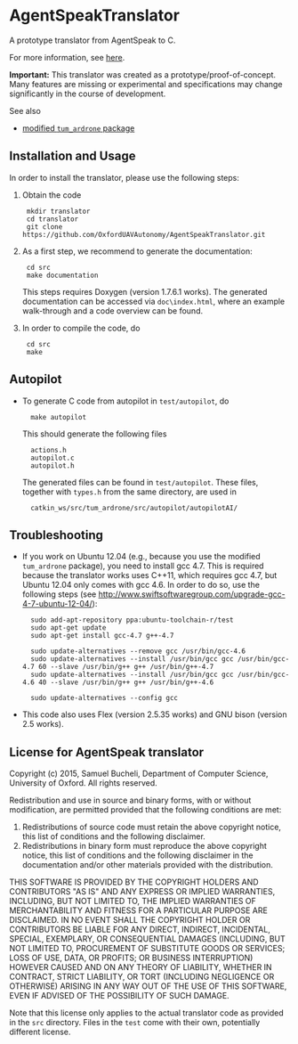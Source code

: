 # AgentSpeakTranslator

A prototype translator from AgentSpeak to C.

For more information, see [here](http://www.cprover.org/UAVs/TAROS2015/).

**Important:** This translator was created as a prototype/proof-of-concept. Many features are missing or experimental and specifications may change significantly in the course of development.

See also

* [modified `tum_ardrone` package](https://github.com/OxfordUAVAutonomy/tum_ardrone)


## Installation and Usage

In order to install the translator, please use the following steps:

1. Obtain the code
    
        mkdir translator
        cd translator
        git clone https://github.com/OxfordUAVAutonomy/AgentSpeakTranslator.git

2. As a first step, we recommend to generate the documentation:

        cd src
        make documentation
    
     This steps requires Doxygen (version 1.7.6.1 works). The generated documentation can be accessed via `doc\index.html`, where an example walk-through and a code overview can be found.
    
3. In order to compile the code, do

        cd src
        make
          

## Autopilot

* To generate C code from autopilot in `test/autopilot`, do

        make autopilot
          
    This should generate the following files

        actions.h
        autopilot.c
        autopilot.h
          
    The generated files can be found in `test/autopilot`. These files, together with `types.h` from the same directory, are used in

        catkin_ws/src/tum_ardrone/src/autopilot/autopilotAI/
          
## Troubleshooting

* If you work on Ubuntu 12.04 (e.g., because you use the modified `tum_ardrone` package), you need to install gcc 4.7. This is required because the translator works uses C++11, which requires gcc 4.7, but Ubuntu 12.04 only comes with gcc 4.6. In order to do so, use the following steps (see http://www.swiftsoftwaregroup.com/upgrade-gcc-4-7-ubuntu-12-04/):
        
        sudo add-apt-repository ppa:ubuntu-toolchain-r/test
        sudo apt-get update
        sudo apt-get install gcc-4.7 g++-4.7
        
        sudo update-alternatives --remove gcc /usr/bin/gcc-4.6
        sudo update-alternatives --install /usr/bin/gcc gcc /usr/bin/gcc-4.7 60 --slave /usr/bin/g++ g++ /usr/bin/g++-4.7
        sudo update-alternatives --install /usr/bin/gcc gcc /usr/bin/gcc-4.6 40 --slave /usr/bin/g++ g++ /usr/bin/g++-4.6
        
        sudo update-alternatives --config gcc
    
* This code also uses Flex (version 2.5.35 works) and GNU bison (version 2.5 works).
    

## License for AgentSpeak translator

Copyright (c) 2015, Samuel Bucheli, Department of Computer Science, University
of Oxford. All rights reserved.

Redistribution and use in source and binary forms, with or without 
modification, are permitted provided that the following conditions are met:

1. Redistributions of source code must retain the above copyright notice, this
   list of conditions and the following disclaimer.
2. Redistributions in binary form must reproduce the above copyright notice,
   this list of conditions and the following disclaimer in the documentation
   and/or other materials provided with the distribution.

THIS SOFTWARE IS PROVIDED BY THE COPYRIGHT HOLDERS AND CONTRIBUTORS "AS IS" AND
ANY EXPRESS OR IMPLIED WARRANTIES, INCLUDING, BUT NOT LIMITED TO, THE IMPLIED
WARRANTIES OF MERCHANTABILITY AND FITNESS FOR A PARTICULAR PURPOSE ARE 
DISCLAIMED. IN NO EVENT SHALL THE COPYRIGHT HOLDER OR CONTRIBUTORS BE LIABLE
FOR ANY DIRECT, INDIRECT, INCIDENTAL, SPECIAL, EXEMPLARY, OR CONSEQUENTIAL
DAMAGES (INCLUDING, BUT NOT LIMITED TO, PROCUREMENT OF SUBSTITUTE GOODS OR
SERVICES; LOSS OF USE, DATA, OR PROFITS; OR BUSINESS INTERRUPTION) HOWEVER
CAUSED AND ON ANY THEORY OF LIABILITY, WHETHER IN CONTRACT, STRICT LIABILITY,
OR TORT (INCLUDING NEGLIGENCE OR OTHERWISE) ARISING IN ANY WAY OUT OF THE USE
OF THIS SOFTWARE, EVEN IF ADVISED OF THE POSSIBILITY OF SUCH DAMAGE.

Note that this license only applies to the actual translator code as provided in the `src` directory. Files in the `test` come with their own, potentially different license.